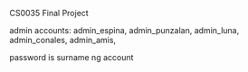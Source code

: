 CS0035 Final Project

admin accounts:
admin_espina,
admin_punzalan,
admin_luna,
admin_conales,
admin_amis,

password is surname ng account
